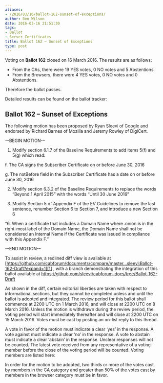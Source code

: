 ```yaml
---
aliases:
- /2016/03/16/ballot-162-sunset-of-exceptions/
author: Ben Wilson
date: 2016-03-16 21:51:30
tags:
- Ballot
- Server Certificates
title: Ballot 162 – Sunset of Exceptions
type: post
---
```


Voting on **Ballot 162** closed on 16 March 2016. The results are as follows:

- From the CAs, there were 19 YES votes, 0 NO votes and 5 Abstentions
- From the Browsers, there were 4 YES votes, 0 NO votes and 0 Abstentions.

Therefore the ballot passes.

Detailed results can be found on the ballot tracker:

## Ballot 162 – Sunset of Exceptions

The following motion has been proposed by Ryan Sleevi of Google and endorsed by Richard Barnes of Mozilla and Jeremy Rowley of DigiCert.

-–BEGIN MOTION-–

1. Modify section 6.1.7 of the Baseline Requirements to add items 5(f) and 5(g) which read:

f. The CA signs the Subscriber Certificate on or before June 30, 2016

g. The notBefore field in the Subscriber Certificate has a date on or before June 30, 2016

2. Modify section 6.3.2 of the Baseline Requirements to replace the words “Beyond 1 April 2015” with the words “Until 30 June 2016”

1. Modify Section 5 of Appendix F of the EV Guidelines to remove the last sentence, renumber Section 6 to Section 7, and introduce a new Section 6

“6. When a certificate that includes a Domain Name where .onion is in the right-most label of the Domain Name, the Domain Name shall not be considered an Internal Name if the Certificate was issued in compliance with this Appendix F.”

-–END MOTION-–

To assist in review, a redlined diff view is available at [https://github.com/cabforum/documents/compare/master…sleevi:Ballot-162-Draft?expand=1][1] , with a branch demonstrating the integration of this ballot available at https://github.com/sleevi/cabforum-docs/tree/Ballot-162-Draft

As shown in the diff, certain editorial liberties are taken with respect to informational sections, but they cannot be completed unless and until the ballot is adopted and integrated.
The review period for this ballot shall commence at 2200 UTC on 1 March 2016, and will close at 2200 UTC on 8 March 2016. Unless the motion is withdrawn during the review period, the voting period will start immediately thereafter and will close at 2200 UTC on 15 March 2016. Votes must be cast by posting an on-list reply to this thread.

A vote in favor of the motion must indicate a clear ‘yes’ in the response. A vote against must indicate a clear ‘no’ in the response. A vote to abstain must indicate a clear ‘abstain’ in the response. Unclear responses will not be counted. The latest vote received from any representative of a voting member before the close of the voting period will be counted. Voting members are listed here:

In order for the motion to be adopted, two thirds or more of the votes cast by members in the CA category and greater than 50% of the votes cast by members in the browser category must be in favor.

[1]: https://github.com/cabforum/documents/compare/master...sleevi:Ballot-162-Draft?expand=1